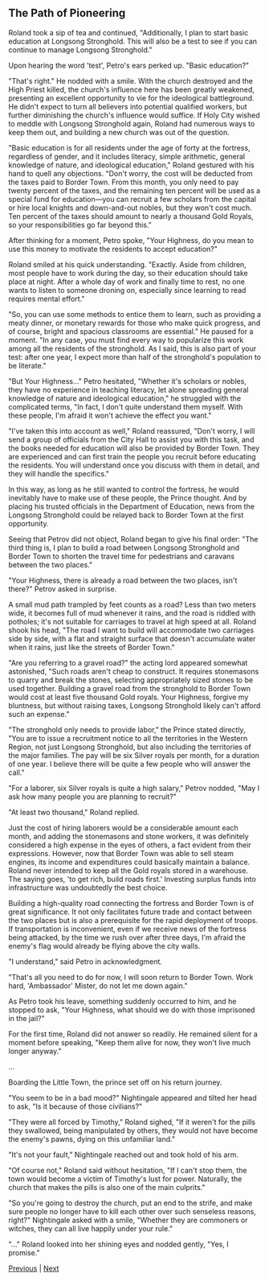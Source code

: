 ## The Path of Pioneering
Roland took a sip of tea and continued, "Additionally, I plan to start basic education at Longsong Stronghold. This will also be a test to see if you can continue to manage Longsong Stronghold."



Upon hearing the word 'test', Petro's ears perked up. "Basic education?"



"That's right." He nodded with a smile. With the church destroyed and the High Priest killed, the church's influence here has been greatly weakened, presenting an excellent opportunity to vie for the ideological battleground. He didn't expect to turn all believers into potential qualified workers, but further diminishing the church's influence would suffice. If Holy City wished to meddle with Longsong Stronghold again, Roland had numerous ways to keep them out, and building a new church was out of the question.



"Basic education is for all residents under the age of forty at the fortress, regardless of gender, and it includes literacy, simple arithmetic, general knowledge of nature, and ideological education," Roland gestured with his hand to quell any objections. "Don't worry, the cost will be deducted from the taxes paid to Border Town. From this month, you only need to pay twenty percent of the taxes, and the remaining ten percent will be used as a special fund for education—you can recruit a few scholars from the capital or hire local knights and down-and-out nobles, but they won't cost much. Ten percent of the taxes should amount to nearly a thousand Gold Royals, so your responsibilities go far beyond this."



After thinking for a moment, Petro spoke, "Your Highness, do you mean to use this money to motivate the residents to accept education?"



Roland smiled at his quick understanding. "Exactly. Aside from children, most people have to work during the day, so their education should take place at night. After a whole day of work and finally time to rest, no one wants to listen to someone droning on, especially since learning to read requires mental effort."



"So, you can use some methods to entice them to learn, such as providing a meaty dinner, or monetary rewards for those who make quick progress, and of course, bright and spacious classrooms are essential." He paused for a moment. "In any case, you must find every way to popularize this work among all the residents of the stronghold. As I said, this is also part of your test: after one year, I expect more than half of the stronghold's population to be literate."



"But Your Highness..." Petro hesitated, "Whether it's scholars or nobles, they have no experience in teaching literacy, let alone spreading general knowledge of nature and ideological education," he struggled with the complicated terms, "In fact, I don't quite understand them myself. With these people, I'm afraid it won't achieve the effect you want."



"I've taken this into account as well," Roland reassured, "Don't worry, I will send a group of officials from the City Hall to assist you with this task, and the books needed for education will also be provided by Border Town. They are experienced and can first train the people you recruit before educating the residents. You will understand once you discuss with them in detail, and they will handle the specifics."



In this way, as long as he still wanted to control the fortress, he would inevitably have to make use of these people, the Prince thought. And by placing his trusted officials in the Department of Education, news from the Longsong Stronghold could be relayed back to Border Town at the first opportunity.



Seeing that Petrov did not object, Roland began to give his final order: "The third thing is, I plan to build a road between Longsong Stronghold and Border Town to shorten the travel time for pedestrians and caravans between the two places."



"Your Highness, there is already a road between the two places, isn't there?" Petrov asked in surprise.



A small mud path trampled by feet counts as a road? Less than two meters wide, it becomes full of mud whenever it rains, and the road is riddled with potholes; it's not suitable for carriages to travel at high speed at all. Roland shook his head, "The road I want to build will accommodate two carriages side by side, with a flat and straight surface that doesn't accumulate water when it rains, just like the streets of Border Town."



"Are you referring to a gravel road?" the acting lord appeared somewhat astonished, "Such roads aren't cheap to construct. It requires stonemasons to quarry and break the stones, selecting appropriately sized stones to be used together. Building a gravel road from the stronghold to Border Town would cost at least five thousand Gold royals. Your Highness, forgive my bluntness, but without raising taxes, Longsong Stronghold likely can't afford such an expense."



"The stronghold only needs to provide labor," the Prince stated directly, "You are to issue a recruitment notice to all the territories in the Western Region, not just Longsong Stronghold, but also including the territories of the major families. The pay will be six Silver royals per month, for a duration of one year. I believe there will be quite a few people who will answer the call."



"For a laborer, six Silver royals is quite a high salary," Petrov nodded, "May I ask how many people you are planning to recruit?"



"At least two thousand," Roland replied.



Just the cost of hiring laborers would be a considerable amount each month, and adding the stonemasons and stone workers, it was definitely considered a high expense in the eyes of others, a fact evident from their expressions. However, now that Border Town was able to sell steam engines, its income and expenditures could basically maintain a balance. Roland never intended to keep all the Gold royals stored in a warehouse. The saying goes, 'to get rich, build roads first.' Investing surplus funds into infrastructure was undoubtedly the best choice.



Building a high-quality road connecting the fortress and Border Town is of great significance. It not only facilitates future trade and contact between the two places but is also a prerequisite for the rapid deployment of troops. If transportation is inconvenient, even if we receive news of the fortress being attacked, by the time we rush over after three days, I'm afraid the enemy's flag would already be flying above the city walls.



"I understand," said Petro in acknowledgment.



"That's all you need to do for now, I will soon return to Border Town. Work hard, 'Ambassador' Mister, do not let me down again."



As Petro took his leave, something suddenly occurred to him, and he stopped to ask, "Your Highness, what should we do with those imprisoned in the jail?"



For the first time, Roland did not answer so readily. He remained silent for a moment before speaking, "Keep them alive for now, they won't live much longer anyway."



...



Boarding the Little Town, the prince set off on his return journey.



"You seem to be in a bad mood?" Nightingale appeared and tilted her head to ask, "Is it because of those civilians?"



"They were all forced by Timothy," Roland sighed, "If it weren't for the pills they swallowed, being manipulated by others, they would not have become the enemy's pawns, dying on this unfamiliar land."



"It's not your fault," Nightingale reached out and took hold of his arm.

"Of course not," Roland said without hesitation, "If I can't stop them, the town would become a victim of Timothy's lust for power. Naturally, the church that makes the pills is also one of the main culprits."

"So you're going to destroy the church, put an end to the strife, and make sure people no longer have to kill each other over such senseless reasons, right?" Nightingale asked with a smile, "Whether they are commoners or witches, they can all live happily under your rule."

"..." Roland looked into her shining eyes and nodded gently, "Yes, I promise."





[Previous](CH0201.md) | [Next](CH0203.md)
